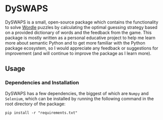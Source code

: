 # DySWAPS
DySWAPS is a small, open-source package which contains the functionality to solve [Wordle](https://en.wikipedia.org/wiki/Wordle) puzzles by calculating the optimal guessing strategy based on a provided dictionary of words and the feedback from the game. This package is mostly written as a personal educative project to help me learn more about semantic Python and to get more familiar with the Python package ecosystem, so I would appreciate any feedback or suggestions for improvement (and will continue to improve the package as I learn more).

## Usage
### Dependencies and Installation
DySWAPS has a few dependencies, the biggest of which are `Numpy` and `Selenium`, which can be installed by running the following command in the root directory of the package:
```
pip install -r "requirements.txt"
```

